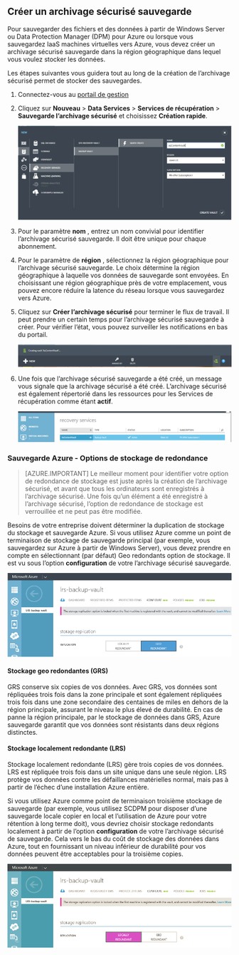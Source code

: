 ## <a name="create-a-backup-vault"></a>Créer un archivage sécurisé sauvegarde
Pour sauvegarder des fichiers et des données à partir de Windows Server ou Data Protection Manager (DPM) pour Azure ou lorsque vous sauvegardez IaaS machines virtuelles vers Azure, vous devez créer un archivage sécurisé sauvegarde dans la région géographique dans lequel vous voulez stocker les données.

Les étapes suivantes vous guidera tout au long de la création de l’archivage sécurisé permet de stocker des sauvegardes.

1. Connectez-vous au [portail de gestion](https://manage.windowsazure.com/)
2. Cliquez sur **Nouveau** > **Data Services** > **Services de récupération** > **Sauvegarde l’archivage sécurisé** et choisissez **Création rapide**.

    ![Créer l’archivage sécurisé](./media/backup-create-vault/createvault1.png)

3. Pour le paramètre **nom** , entrez un nom convivial pour identifier l’archivage sécurisé sauvegarde. Il doit être unique pour chaque abonnement.

4. Pour le paramètre de **région** , sélectionnez la région géographique pour l’archivage sécurisé sauvegarde. Le choix détermine la région géographique à laquelle vos données de sauvegarde sont envoyées. En choisissant une région géographique près de votre emplacement, vous pouvez encore réduire la latence du réseau lorsque vous sauvegardez vers Azure.

5. Cliquez sur **Créer l’archivage sécurisé** pour terminer le flux de travail. Il peut prendre un certain temps pour l’archivage sécurisé sauvegarde à créer. Pour vérifier l’état, vous pouvez surveiller les notifications en bas du portail.

    ![Création de l’archivage sécurisé](./media/backup-create-vault/creatingvault1.png)

6. Une fois que l’archivage sécurisé sauvegarde a été créé, un message vous signale que la archivage sécurisé a été créé. L’archivage sécurisé est également répertorié dans les ressources pour les Services de récupération comme étant **actif**.

    ![Création d’état de l’archivage sécurisé](./media/backup-create-vault/backupvaultstatus1.png)


### <a name="azure-backup---storage-redundancy-options"></a>Sauvegarde Azure - Options de stockage de redondance

>[AZURE.IMPORTANT] Le meilleur moment pour identifier votre option de redondance de stockage est juste après la création de l’archivage sécurisé, et avant que tous les ordinateurs sont enregistrés à l’archivage sécurisé. Une fois qu’un élément a été enregistré à l’archivage sécurisé, l’option de redondance de stockage est verrouillée et ne peut pas être modifiée.

Besoins de votre entreprise doivent déterminer la duplication de stockage du stockage et sauvegarde Azure. Si vous utilisez Azure comme un point de terminaison de stockage de sauvegarde principal (par exemple, vous sauvegardez sur Azure à partir de Windows Server), vous devez prendre en compte en sélectionnant (par défaut) Geo redondants option de stockage. Il est vu sous l’option **configuration** de votre l’archivage sécurisé sauvegarde.

![GRS](./media/backup-create-vault/grs.png)

#### <a name="geo-redundant-storage-grs"></a>Stockage geo redondantes (GRS)
GRS conserve six copies de vos données. Avec GRS, vos données sont répliquées trois fois dans la zone principale et sont également répliquées trois fois dans une zone secondaire des centaines de miles en dehors de la région principale, assurant le niveau le plus élevé de durabilité. En cas de panne la région principale, par le stockage de données dans GRS, Azure sauvegarde garantit que vos données sont résistants dans deux régions distinctes.

#### <a name="locally-redundant-storage-lrs"></a>Stockage localement redondante (LRS)
Stockage localement redondante (LRS) gère trois copies de vos données. LRS est répliquée trois fois dans un site unique dans une seule région. LRS protège vos données contre les défaillances matérielles normal, mais pas à partir de l’échec d’une installation Azure entière.

Si vous utilisez Azure comme point de terminaison troisième stockage de sauvegarde (par exemple, vous utilisez SCDPM pour disposer d’une sauvegarde locale copier en local et l’utilisation de Azure pour votre rétention à long terme doit), vous devriez choisir stockage redondants localement à partir de l’option **configuration** de votre l’archivage sécurisé de sauvegarde. Cela vers le bas du coût de stockage des données dans Azure, tout en fournissant un niveau inférieur de durabilité pour vos données peuvent être acceptables pour la troisième copies.

![LRS](./media/backup-create-vault/lrs.png)
